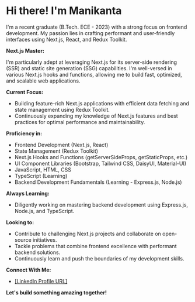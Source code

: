 #  Hi there! I'm Manikanta

I'm a recent graduate (B.Tech. ECE - 2023) with a strong focus on frontend development. My passion lies in crafting performant and user-friendly interfaces using Next.js, React, and Redux Toolkit.

**Next.js Master:**

I'm particularly adept at leveraging Next.js for its server-side rendering (SSR) and static site generation (SSG) capabilities. I'm well-versed in various Next.js hooks and functions, allowing me to build fast, optimized, and scalable web applications.

**Current Focus:**

* Building feature-rich Next.js applications with efficient data fetching and state management using Redux Toolkit.
* Continuously expanding my knowledge of Next.js features and best practices for optimal performance and maintainability.

**Proficiency in:**

* Frontend Development (Next.js, React)
* State Management (Redux Toolkit)
* Next.js Hooks and Functions (getServerSideProps, getStaticProps, etc.)
* UI Component Libraries (Bootstrap, Tailwind CSS, DaisyUI, Material-UI)
* JavaScript, HTML, CSS
* TypeScript (Learning)
* Backend Development Fundamentals (Learning - Express.js, Node.js)

**Always Learning:**

* Diligently working on mastering backend development using Express.js, Node.js, and TypeScript.

**Looking to:**

* Contribute to challenging Next.js projects and collaborate on open-source initiatives.
* Tackle problems that combine frontend excellence with performant backend solutions.
* Continuously learn and push the boundaries of my development skills.

**Connect With Me:**

* [[LinkedIn Profile URL]](https://www.linkedin.com/in/manikanta-maduri/)


**Let's build something amazing together!**
